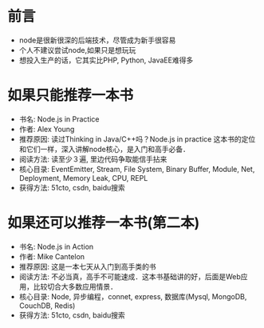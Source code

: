 # 前言
- node是很新很深的后端技术，尽管成为新手很容易
- 个人不建议尝试node,如果只是想玩玩
- 想投入生产的话，它其实比PHP, Python, JavaEE难得多

# 如果只能推荐一本书
- 书名: Node.js in Practice 
- 作者: Alex Young
- 推荐原因: 读过Thinking in Java/C++吗？Node.js in practice 这本书的定位和它们一样，深入讲解node核心，是入门和高手必备．
- 阅读方法: 读至少３遍, 里边代码争取能信手拈来
- 核心目录: EventEmitter, Stream, File System, Binary Buffer, Module, Net, Deployment, Memory Leak, CPU, REPL
- 获得方法: 51cto, csdn, baidu搜索

# 如果还可以推荐一本书(第二本)
- 书名: Node.js in Action 
- 作者: Mike Cantelon
- 推荐原因: 这是一本七天从入门到高手类的书
- 阅读方法: 不必当真，高手不可能速成．这本书基础讲的好，后面是Web应用，比较切合大多数应用情景．
- 核心目录: Node, 异步编程，connet, express, 数据库(Mysql, MongoDB, CouchDB, Redis)
- 获得方法: 51cto, csdn, baidu搜索

